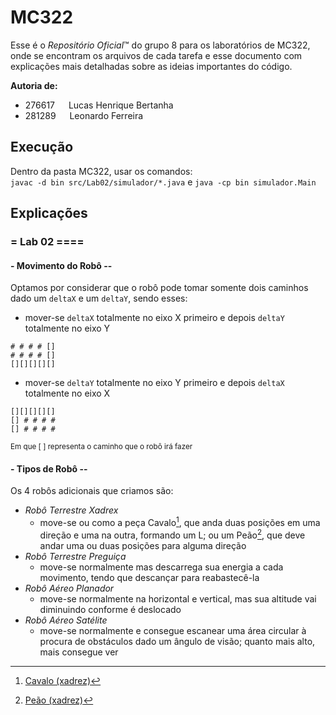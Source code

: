 # **MC322**

Esse é o *Repositório Oficial*™ do grupo 8 para os laboratórios de MC322, onde se encontram os arquivos de cada tarefa e esse documento com explicações mais detalhadas sobre as ideias importantes do código.<br/>

**Autoria de:**
- 276617 &emsp; Lucas Henrique Bertanha     
- 281289 &emsp; Leonardo Ferreira

## **Execução**
Dentro da pasta MC322, usar os comandos:<br/>
`javac -d bin src/Lab02/simulador/*.java` e `java -cp bin simulador.Main`

## **Explicações**
### **= Lab 02 ====**
#### **- Movimento do Robô --**<br/>
Optamos por considerar que o robô pode tomar somente dois caminhos dado um `deltaX` e um `deltaY`, sendo esses:
- mover-se `deltaX` totalmente no eixo X primeiro e depois `deltaY` totalmente no eixo Y
```
# # # # []
# # # # []
[][][][][]
```
- mover-se `deltaY` totalmente no eixo Y primeiro e depois `deltaX` totalmente no eixo X
```
[][][][][]
[] # # # #
[] # # # #
```
<sup>Em que [ ] representa o caminho que o robô irá fazer</sup>

#### **- Tipos de Robô --**<br/>
Os 4 robôs adicionais que criamos são:
- *Robô Terrestre Xadrex*
    - move-se ou como a peça Cavalo[^1], que anda duas posições em uma direção e uma na outra, formando um L; ou um Peão[^2], que deve andar uma ou duas posições para alguma direção
- *Robô Terrestre Preguiça*
    - move-se normalmente mas descarrega sua energia a cada movimento, tendo que descançar para reabastecê-la
- *Robô Aéreo Planador*
    - move-se normalmente na horizontal e vertical, mas sua altitude vai diminuindo conforme é deslocado
- *Robô Aéreo Satélite*
    - move-se normalmente e consegue escanear uma área circular à procura de obstáculos dado um ângulo de visão; quanto mais alto, mais consegue ver

[^1]: [Cavalo (xadrez)](<https://pt.wikipedia.org/wiki/Cavalo_(xadrez)>)
[^2]: [Peão (xadrez)](<https://pt.wikipedia.org/wiki/Pe%C3%A3o_(xadrez)>)
